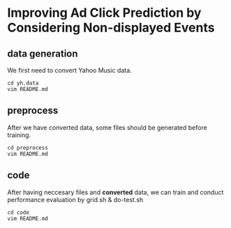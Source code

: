 # Improving Ad Click Prediction by Considering Non-displayed Events 

## data generation

We first need to convert Yahoo Music data.

```shell
cd yh.data
vim README.md
```

## preprocess

After we have converted data, some files should be generated before training.

```shell
cd preprocess
vim README.md
```

## code

After having neccesary files and **converted** data, we can train and conduct performance evaluation by grid.sh & do-test.sh

```shell
cd code
vim README.md
```




